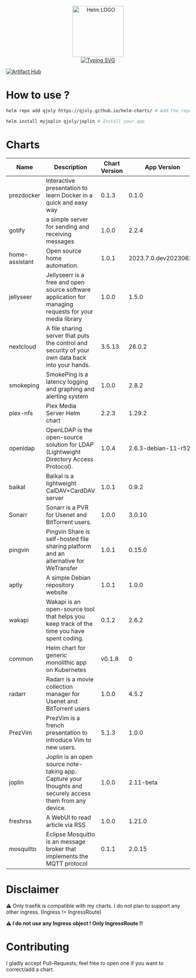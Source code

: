 <p align="center">
    <img src="https://helm.sh/img/helm.svg" width="140px" alt="Helm LOGO"/>
    <br>
    <a href="https://qjoly.github.io/helm-charts"><img src="https://readme-typing-svg.herokuapp.com?font=Fira+Code&pause=1000&color=0F1689&background=FFFFFF00&center=true&vCenter=true&width=435&lines=QJOLY’s+Chart+Repository;qjoly.github.io%2Fhelm-charts;+Feel+free+to+contribute" alt="Typing SVG" /></a>
</p>

[![Artifact Hub](https://img.shields.io/endpoint?url=https://artifacthub.io/badge/repository/qjoly)](https://artifacthub.io/packages/search?repo=qjoly)

# How to use ? 

```bash
helm repo add qjoly https://qjoly.github.io/helm-charts/ # Add the repo to your helm
```
```bash
helm install myjoplin qjoly/joplin # Install your app
```

# Charts

| Name  | Description | Chart Version | App Version |
|-------|-------------|---------------|-------------|
| prezdocker | Interactive presentation to learn Docker in a quick and easy way | 0.1.3 | 0.1.0 |
| gotify | a simple server for sending and receiving messages | 1.0.0 | 2.2.4 |
| home-assistant | Open source home automation. | 1.0.1 | 2023.7.0.dev20230622 |
| jellyseer | Jellyseerr is a free and open source software application for managing requests for your media library | 1.0.0 | 1.5.0 |
| nextcloud | A file sharing server that puts the control and security of your own data back into your hands. | 3.5.13 | 26.0.2 |
| smokeping | SmokePing is a latency logging and graphing and alerting system | 1.0.0 | 2.8.2 |
| plex-nfs | Plex Media Server Helm chart | 2.2.3 | 1.29.2 |
| openldap | OpenLDAP is the open-source solution for LDAP (Lightweight Directory Access Protocol). | 1.0.4 | 2.6.3-debian-11-r52 |
| baikal | Baïkal is a lightweight CalDAV+CardDAV server | 1.0.1 | 0.9.2 |
| Sonarr | Sonarr is a PVR for Usenet and BitTorrent users. | 1.0.0 | 3.0.10 |
| pingvin | Pingvin Share is self-hosted file sharing platform and an alternative for WeTransfer | 1.0.1 | 0.15.0 |
| aptly | A simple Debian repository website | 1.0.1 | 1.0.0 |
| wakapi | Wakapi is an open-source tool that helps you keep track of the time you have spent coding. | 0.1.2 | 2.6.2 |
| common | Helm chart for generic monolithic app on Kubernetes | v0.1.8 | 0 |
| radarr | Radarr is a movie collection manager for Usenet and BitTorrent users | 1.0.0 | 4.5.2 |
| PrezVim | PrezVim is a french presentation to introduce Vim to new users. | 5.1.3 | 1.0.0 |
| joplin | Joplin is an open source note-taking app. Capture your thoughts and securely access them from any device. | 1.0.0 | 2.11-beta |
| freshrss | A WebUI to read article via RSS | 1.0.0 | 1.21.0 |
| mosquitto | Eclipse Mosquitto is an message broker that implements the MQTT protocol | 0.1.1 | 2.0.15 |


# Disclaimer

:warning: Only traefik is compatible with my charts. I do not plan to support any other ingress. (Ingress != IngressRoute) 

**:warning: I do not use any Ingress object ! Only __IngressRoute__ !!**

# Contributing 

I gladly accept Pull-Requests, feel free to open one if you want to correct/add a chart. 
